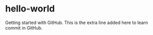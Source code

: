 # hello-world
Getting started with GitHub.
This is the extra line added here to learn commit in GitHub.
